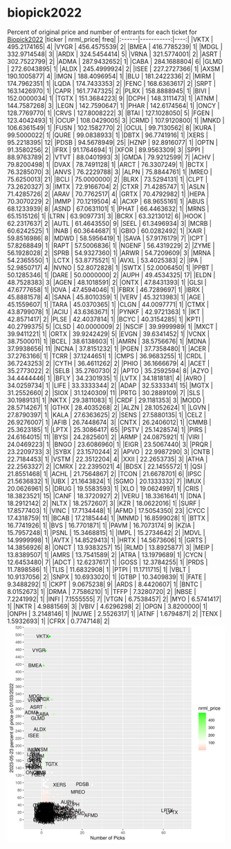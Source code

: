 # biopick2022
Percent of original price and number of entrants for each ticket for [Biopick2022](https://twitter.com/hashtag/Biopick2022)
|ticker |  nrml_price| freq|
|:------|-----------:|----:|
|VKTX   | 495.2174165|    4|
|VYGR   | 456.4575539|    2|
|BMEA   | 416.7785239|    1|
|MDGL   | 332.9714548|    3|
|ARDX   | 324.5454414|    5|
|VRNA   | 321.5774001|    2|
|ASRT   | 302.7522799|    2|
|ADMA   | 287.9432652|    1|
|CABA   | 284.1688804|    6|
|GLMD   | 272.6043895|    1|
|ALDX   | 245.4999924|    2|
|ISEE   | 227.2727366|    1|
|AXSM   | 190.1005877|    4|
|IMGN   | 188.4096954|    1|
|BLU    | 181.2422336|    2|
|MIRM   | 174.7962351|    1|
|LQDA   | 174.7433353|    2|
|FENC   | 168.6363617|    2|
|SRPT   | 163.1426970|    1|
|CAPR   | 161.7747325|    2|
|PLRX   | 158.8888945|    1|
|BIVI   | 152.0000034|    1|
|TGTX   | 151.3684223|    9|
|DCPH   | 148.3111473|    1|
|ATNM   | 144.7587268|    3|
|LEGN   | 142.7590647|    1|
|PHAR   | 142.6174564|    1|
|ONCY   | 128.7769770|    1|
|CRVS   | 127.8008222|    3|
|BTAI   | 127.1028050|    5|
|FGEN   | 123.4042493|    1|
|OCUP   | 108.0429005|    3|
|CRMD   | 107.9120800|    1|
|MNKD   | 106.6361549|    1|
|FUSN   | 102.1582770|    2|
|OCUL   |  99.7130562|    8|
|KURA   |  99.5000022|    1|
|QURE   |  99.0838933|    1|
|DBTX   |  96.7741916|    1|
|XERS   |  95.2218395|   12|
|PDSB   |  94.5678949|   25|
|HZNP   |  92.8916077|    1|
|OPTN   |  91.3580256|    2|
|IFRX   |  91.1764694|    1|
|XFOR   |  89.9563309|    3|
|SPPI   |  88.9763789|    2|
|VTVT   |  88.0401993|    3|
|GMDA   |  79.9212599|    7|
|ACHV   |  79.8200498|    1|
|DVAX   |  78.7491128|    1|
|ARCT   |  76.3307249|    1|
|BCTX   |  76.3285070|    3|
|ANVS   |  76.2229788|    3|
|ALPN   |  75.8844761|    1|
|MREO   |  75.6250013|   21|
|BCLI   |  75.0000000|    2|
|BLRX   |  73.5294131|    1|
|CLPT   |  73.2620327|    3|
|IMTX   |  72.9166704|    2|
|CTXR   |  71.4285747|    1|
|ASLN   |  71.4285726|    2|
|ARAV   |  70.7762517|    4|
|GRTX   |  70.4792982|    1|
|HEPA   |  70.3070229|    2|
|IMMP   |  70.1219504|    4|
|ACXP   |  68.9655161|    1|
|ABUS   |  68.1233939|    8|
|ASND   |  67.0631101|    1|
|PHAT   |  66.4463632|    1|
|MRNS   |  65.1515126|    1|
|LTRN   |  63.9097731|    3|
|BCRX   |  63.3213012|    6|
|HOOK   |  62.2317637|    2|
|AUTL   |  61.4643550|    9|
|SEEL   |  61.3496934|    3|
|MCRB   |  60.6242525|    1|
|INAB   |  60.3644687|    1|
|GBIO   |  60.0282492|    1|
|XAIR   |  59.8516986|    8|
|MDWD   |  58.5956419|    1|
|SAVA   |  57.9176179|    7|
|ICPT   |  57.8268849|    1|
|RAPT   |  57.5006836|    1|
|NGENF  |  56.4319229|    2|
|ZYME   |  56.1928028|    2|
|SPRB   |  54.9327360|    1|
|ARWR   |  54.7209609|    3|
|MRNA   |  54.2365550|    1|
|LCTX   |  53.8775521|    1|
|AVXL   |  53.4025383|    2|
|IPA    |  52.9850717|    4|
|NVNO   |  52.8072828|    1|
|SWTX   |  52.0006450|    1|
|PPBT   |  50.1285346|    1|
|DARE   |  50.0000000|    2|
|AUPH   |  49.4534325|   17|
|ELDN   |  48.7528383|    3|
|AGEN   |  48.1018591|    2|
|ONTX   |  47.8431393|    1|
|GLSI   |  47.6777658|    1|
|IOVA   |  47.4594046|    1|
|FBRX   |  46.7289697|    1|
|IBRX   |  45.8881578|    4|
|SANA   |  45.8010359|    1|
|VERV   |  45.3213983|    1|
|AGE    |  45.1559607|    1|
|TARA   |  45.0370365|    1|
|CLGN   |  44.0097771|    1|
|CTMX   |  43.8799078|    1|
|ACIU   |  43.6363671|    1|
|PYNKF  |  42.9721363|    1|
|IKT    |  42.8571417|    2|
|PLSE   |  42.4037814|    1|
|BCYC   |  40.3154285|    1|
|KPTI   |  40.2799375|    5|
|CLSD   |  40.0000009|    2|
|NSCIF  |  39.9999989|    1|
|MXCT   |  39.9411221|    1|
|ORTX   |  39.9242429|    5|
|EVGN   |  39.6341452|    1|
|VCNX   |  38.7500011|    1|
|BCEL   |  38.6138603|    1|
|AMRN   |  38.5756676|    1|
|MDNA   |  37.9938656|   11|
|NCNA   |  37.8151232|    1|
|PGEN   |  37.7358480|    1|
|ACER   |  37.2763166|    1|
|TCRR   |  37.1244651|    1|
|CMPS   |  36.9683255|    1|
|CRDL   |  36.7243253|    2|
|CYTH   |  36.4611262|    2|
|PHIO   |  36.1666679|    4|
|ACET   |  35.2773022|    2|
|SELB   |  35.2760730|    2|
|APTO   |  35.2592594|    8|
|AZYO   |  34.4444446|    1|
|BFLY   |  34.2301935|    1|
|LVTX   |  34.1818181|    4|
|AVRO   |  34.0259734|    1|
|LIFE   |  33.3333344|    2|
|ADAP   |  32.5333341|   15|
|MGTX   |  31.2552660|    2|
|SIOX   |  31.1240309|   11|
|PRTG   |  30.2889109|    7|
|SLS    |  30.1989131|    1|
|NKTX   |  29.3811083|    1|
|CRDF   |  29.1181353|    3|
|MODD   |  28.5714267|    1|
|GTHX   |  28.4035268|    2|
|ALZN   |  28.1052624|    1|
|LGVN   |  27.8790397|    1|
|KALA   |  27.6363625|    2|
|SENS   |  27.5880135|    1|
|CELZ   |  26.9276007|    1|
|AFIB   |  26.7448674|    3|
|CNTX   |  26.2406012|    1|
|CMMB   |  25.3623185|    1|
|LPTX   |  25.3086417|   65|
|PSTV   |  25.1428574|    1|
|PIRS   |  24.6164015|   11|
|BYSI   |  24.2825601|    2|
|ARMP   |  24.0875921|    1|
|VIRI   |  24.0469223|    1|
|BNGO   |  23.6086960|    1|
|EIGR   |  23.5067440|    3|
|PRQR   |  23.2209733|    3|
|SYBX   |  23.1570244|    2|
|APVO   |  22.9987290|    3|
|CNTB   |  22.7184453|    1|
|VSTM   |  22.3512204|    4|
|XXII   |  22.2653735|    3|
|ATHA   |  22.2563327|    2|
|CMRX   |  22.2395021|    4|
|BDSX   |  22.1455572|    1|
|QSI    |  21.8551468|    1|
|ACHL   |  21.7564867|    2|
|TCON   |  21.6678701|    6|
|IPSC   |  21.5636832|    1|
|UBX    |  21.1643824|    1|
|SGMO   |  20.1333332|    7|
|IMUX   |  20.0626961|    5|
|DRUG   |  19.5583593|    1|
|XLO    |  19.0624997|    1|
|CRIS   |  18.3823521|   15|
|CANF   |  18.3720927|    2|
|VERU   |  18.3361641|    1|
|DNA    |  18.2912142|    2|
|NLTX   |  18.2572607|    3|
|KZR    |  18.0622016|    1|
|SURF   |  17.8577403|    1|
|VINC   |  17.7134448|    1|
|AFMD   |  17.5054350|   23|
|CYCC   |  17.4318759|   11|
|BCAB   |  17.2185444|    1|
|MNMD   |  16.8599028|    1|
|BTTX   |  16.7741926|    1|
|BVS    |  16.7701871|    1|
|PAVM   |  16.7073174|    9|
|KZIA   |  15.7957248|    1|
|PSNL   |  15.3468815|    1|
|IMPL   |  15.2734642|    2|
|MDVL   |  14.9999998|    1|
|AVTX   |  14.8529413|    1|
|HRTX   |  14.5673606|    1|
|GRTS   |  14.3856926|    8|
|ONCT   |  13.9383257|   15|
|RLMD   |  13.8925877|    3|
|MEIP   |  13.8389507|    1|
|AMRS   |  13.7541589|    2|
|ATRA   |  13.1979689|    1|
|CYCN   |  12.6453480|    7|
|ADCT   |  12.6237617|    1|
|GOSS   |  12.3784255|    1|
|PRDS   |  11.7898586|    1|
|TLIS   |  11.6832908|    1|
|PTPI   |  11.1711715|    1|
|VBLT   |  10.9137056|    2|
|SNPX   |  10.6933020|    1|
|GTBP   |  10.3409839|    1|
|FATE   |   9.3488292|    1|
|CKPT   |   9.0675238|    9|
|ARDS   |   8.4420607|    1|
|BNTC   |   8.0152673|    1|
|DRMA   |   7.7586210|    1|
|TFFP   |   7.3280720|    2|
|NBSE   |   7.2241992|    1|
|INFI   |   7.1555555|    7|
|VTGN   |   6.7538457|    2|
|MYO    |   6.5741417|    1|
|NKTR   |   4.9881569|    3|
|VBIV   |   4.6296298|    2|
|OPGN   |   3.8200000|    1|
|ONPH   |   3.2148146|    1|
|NUWE   |   2.5526317|    1|
|ATNF   |   1.6794871|    2|
|TENX   |   1.5932693|    1|
|CFRX   |   0.7747148|    2|
![retvspicks](biopicks.png?raw=true)
